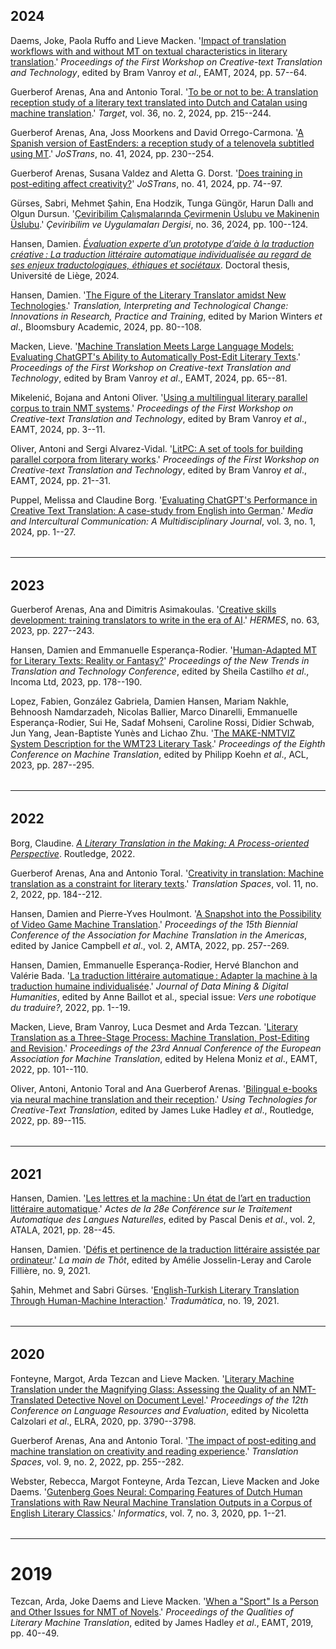 ## 2024

Daems, Joke, Paola Ruffo and Lieve Macken. '[Impact of translation workflows with and without MT on textual characteristics in literary translation](https://aclanthology.org/2024.ctt-1.6/).' *Proceedings of the First Workshop on Creative-text Translation and Technology*, edited by Bram Vanroy *et al*., EAMT, 2024, pp. 57--64.

Guerberof Arenas, Ana and Antonio Toral. '[To be or not to be: A translation reception study of a literary text translated into Dutch and Catalan using machine translation](https://doi.org/10.1075/target.22134.gue).' *Target*, vol. 36, no. 2, 2024, pp. 215--244.

Guerberof Arenas, Ana, Joss Moorkens and David Orrego-Carmona. '[A Spanish version of EastEnders: a reception study of a telenovela subtitled using MT](https://doi.org/10.26034/cm.jostrans.2024.4724).' *JoSTrans*, no. 41, 2024, pp. 230--254.

Guerberof Arenas, Susana Valdez and Aletta G. Dorst. '[Does training in post-editing affect creativity?](https://doi.org/10.26034/cm.jostrans.2024.4712)' *JoSTrans*, no. 41, 2024, pp. 74--97.

Gürses, Sabri, Mehmet Şahin, Ena Hodzik, Tunga Güngör, Harun Dallı and Olgun Dursun. '[Çeviribilim Çalışmalarında Çevirmenin Üslubu ve Makinenin Üslubu](https://doi.org/10.37599/ceviri.1468718).' *Çeviribilim ve Uygulamaları Dergisi*, no. 36, 2024, pp. 100--124.

Hansen, Damien. *[Évaluation experte d’un prototype d’aide à la traduction créative : La traduction littéraire automatique individualisée au regard de ses enjeux traductologiques, éthiques et sociétaux](https://hdl.handle.net/2268/312631)*. Doctoral thesis, Université de Liège, 2024.

Hansen, Damien. '[The Figure of the Literary Translator amidst New Technologies](https://doi.org/10.5040/9781350212978.0012).' *Translation, Interpreting and Technological Change: Innovations in Research, Practice and Training*, edited by Marion Winters *et al*., Bloomsbury Academic, 2024, pp. 80--108.

Macken, Lieve. '[Machine Translation Meets Large Language Models: Evaluating ChatGPT's Ability to Automatically Post-Edit Literary Texts](https://aclanthology.org/2024.ctt-1.7/).' *Proceedings of the First Workshop on Creative-text Translation and Technology*, edited by Bram Vanroy *et al*., EAMT, 2024, pp. 65--81.

Mikelenić, Bojana and Antoni Oliver. '[Using a multilingual literary parallel corpus to train NMT systems](https://aclanthology.org/2024.ctt-1.1/).' *Proceedings of the First Workshop on Creative-text Translation and Technology*, edited by Bram Vanroy *et al*., EAMT, 2024, pp. 3--11.

Oliver, Antoni and Sergi Alvarez-Vidal. '[LitPC: A set of tools for building parallel corpora from literary works](https://aclanthology.org/2024.ctt-1.3/).' *Proceedings of the First Workshop on Creative-text Translation and Technology*, edited by Bram Vanroy *et al*., EAMT, 2024, pp. 21--31.

Puppel, Melissa and Claudine Borg. '[Evaluating ChatGPT's Performance in Creative Text Translation: A case-study from English into German](https://doi.org/10.22034/mic.2024.480506.1023).' *Media and Intercultural Communication: A Multidisciplinary Journal*, vol. 3, no. 1, 2024, pp. 1--27.

<hr style="boder-top:solid #eff0f1;height:1px;margin-top: 2rem;margin-bottom:2rem;">

## 2023

Guerberof Arenas, Ana and Dimitris Asimakoulas. '[Creative skills development: training translators to write in the era of AI](https://doi.org/10.7146/hjlcb.vi63.143078).' *HERMES*, no. 63, 2023, pp. 227--243.

Hansen, Damien and Emmanuelle Esperança-Rodier. '[Human-Adapted MT for Literary Texts: Reality or Fantasy?](http://acl-anthology.online/nettt-2022/)' *Proceedings of the New Trends in Translation and Technology Conference*, edited by Sheila Castilho *et al*., Incoma Ltd, 2023, pp. 178--190.

Lopez, Fabien, González Gabriela, Damien Hansen, Mariam Nakhle, Behnoosh Namdarzadeh, Nicolas Ballier, Marco Dinarelli, Emmanuelle Esperança-Rodier, Sui He, Sadaf Mohseni, Caroline Rossi, Didier Schwab, Jun Yang, Jean-Baptiste Yunès and Lichao Zhu. '[The MAKE-NMTVIZ System Description for the WMT23 Literary Task](https://orbi.uliege.be/bitstream/2268/324798/1/2023.wmt-1.30.pdf).' *Proceedings of the Eighth Conference on Machine Translation*, edited by Philipp Koehn *et al*., ACL, 2023, pp. 287--295.

<hr style="boder-top:solid #eff0f1;height:1px;margin-top: 2rem;margin-bottom:2rem;">

## 2022

Borg, Claudine. *[A Literary Translation in the Making: A Process-oriented Perspective](https://doi.org/10.4324/9781003150909)*. Routledge, 2022.

Guerberof Arenas, Ana and Antonio Toral. '[Creativity in translation: Machine translation as a constraint for literary texts](https://doi.org/10.1075/ts.21025.gue).' *Translation Spaces*, vol. 11, no. 2, 2022, pp. 184--212.

Hansen, Damien and Pierre-Yves Houlmont. '[A Snapshot into the Possibility of Video Game Machine Translation](https://aclanthology.org/2022.amta-upg.18).' *Proceedings of the 15th Biennial Conference of the Association for Machine Translation in the Americas*, edited by Janice Campbell *et al*., vol. 2, AMTA, 2022, pp. 257--269.

Hansen, Damien, Emmanuelle Esperança-Rodier, Hervé Blanchon and Valérie Bada. '[La traduction littéraire automatique : Adapter la machine à la traduction humaine individualisée](https://doi.org/10.46298/jdmdh.9114).' *Journal of Data Mining & Digital Humanities*, edited by Anne Baillot et al., special issue: *Vers une robotique du traduire?*, 2022, pp. 1--19.

Macken, Lieve, Bram Vanroy, Luca Desmet and Arda Tezcan. '[Literary Translation as a Three-Stage Process: Machine Translation, Post-Editing and Revision](https://aclanthology.org/2022.eamt-1.13).' *Proceedings of the 23rd Annual Conference of the European Association for Machine Translation*, edited by Helena Moniz *et al*., EAMT, 2022, pp. 101--110.

Oliver, Antoni, Antonio Toral and Ana Guerberof Arenas. '[Bilingual e-books via neural machine translation and their reception](https://doi.org/10.4324/9781003094159-5).' *Using Technologies for Creative-Text Translation*, edited by James Luke Hadley *et al*., Routledge, 2022, pp. 89--115.

<hr style="boder-top:solid #eff0f1;height:1px;margin-top: 2rem;margin-bottom:2rem;">

## 2021

Hansen, Damien. '[Les lettres et la machine : Un état de l’art en traduction littéraire automatique](https://aclanthology.org/2021.jeptalnrecital-recital.3/).' *Actes de la 28e Conférence sur le Traitement Automatique des Langues Naturelles*, edited by Pascal Denis *et al*., vol. 2, ATALA, 2021, pp. 28--45.

Hansen, Damien. '[Défis et pertinence de la traduction littéraire assistée par ordinateur](https://revues.univ-tlse2.fr/lamaindethot/index.php?id=982).' *La main de Thôt*, edited by Amélie Josselin-Leray and Carole Fillière, no. 9, 2021.

Şahin, Mehmet and Sabri Gürses. '[English-Turkish Literary Translation Through Human-Machine Interaction](https://doi.org/10.5565/rev/tradumatica.284 ).' *Tradumàtica*, no. 19, 2021.

<hr style="boder-top:solid #eff0f1;height:1px;margin-top: 2rem;margin-bottom:2rem;">

## 2020

Fonteyne, Margot, Arda Tezcan and Lieve Macken. '[Literary Machine Translation under the Magnifying Glass: Assessing the Quality of an NMT-Translated Detective Novel on Document Level](http://www.lrec-conf.org/proceedings/lrec2020/pdf/2020.lrec-1.468.pdf).' *Proceedings of the 12th Conference on Language Resources and Evaluation*, edited by Nicoletta Calzolari *et al*., ELRA, 2020, pp. 3790--3798.

Guerberof Arenas, Ana and Antonio Toral. '[The impact of post-editing and machine translation on creativity and reading experience](https://doi.org/10.1075/ts.20035.gue).' *Translation Spaces*, vol. 9, no. 2, 2022, pp. 255--282.

Webster, Rebecca, Margot Fonteyne, Arda Tezcan, Lieve Macken and Joke Daems. '[Gutenberg Goes Neural: Comparing Features of Dutch Human Translations with Raw Neural Machine Translation Outputs in a Corpus of English Literary Classics](https://doi.org/10.3390/informatics7030032).' *Informatics*, vol. 7, no. 3, 2020, pp. 1--21.


<hr style="boder-top:solid #eff0f1;height:1px;margin-top: 2rem;margin-bottom:2rem;">

# 2019

Tezcan, Arda, Joke Daems and Lieve Macken. '[When a "Sport" Is a Person and Other Issues for NMT of Novels](https://aclanthology.org/W19-7306/).' *Proceedings of the Qualities of Literary Machine Translation*, edited by James Hadley *et al*., EAMT, 2019, pp. 40--49.
